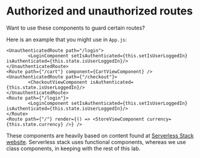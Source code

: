 # Authorized and unauthorized routes

Want to use these components to guard certain routes?

Here is an example that you might use in `App.js`:

```
<UnauthenticatedRoute path="/login">
		<LoginComponent setIsAuthenticated={this.setIsUserLoggedIn} isAuthenticated={this.state.isUserLoggedIn}/>
</UnauthenticatedRoute>
<Route path={"/cart"} component={CartViewComponent} />
<UnauthenticatedRoute path={"/checkout"}>
		<CheckoutViewComponent isAuthenticated={this.state.isUserLoggedIn}/>
</UnauthenticatedRoute>
<Route path={"/login"}>
		<LoginComponent setIsAuthenticated={this.setIsUserLoggedIn} isAuthenticated={this.state.isUserLoggedIn}/>
</Route>
<Route path={"/"} render={() => <StoreViewComponent currency={this.state.currency} />} />
```

These components are heavily based on content found at [Serverless Stack website](https://serverless-stack.com/chapters/use-the-redirect-routes.html). Serverless stack uses functional components, whereas we use class components, in keeping with the rest of this lab.